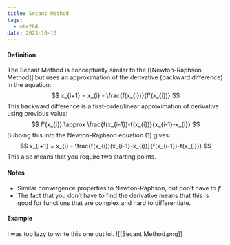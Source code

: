 ```yaml
---
title: Secant Method
tags:
  - mte204
date: 2023-10-10
---
```

#### Definition
The Secant Method is conceptually similar to the [[Newton-Raphson Method]] but uses an approximation of the derivative (backward difference) in the equation:
$$
x_{i+1} = x_{i} - \frac{f(x_{i})}{f'(x_{i})}
$$
This backward difference is a first-order/linear approximation of derivative using previous value:
$$
f'(x_{i}) \approx \frac{f(x_{i-1})-f(x_{i})}{x_{i-1}-x_{i}}
$$
Subbing this into the Newton-Raphson equation (1) gives:
$$
x_{i+1} = x_{i} - \frac{f(x_{i})(x_{i-1}-x_{i})}{f(x_{i-1})-f(x_{i})}
$$
This also means that you require two starting points.

#### Notes
- Similar convergence properties to Newton-Raphson, but don’t have to $f'$.
- The fact that you don’t have to find the derivative means that this is good for functions that are complex and hard to differentiate.
#### Example
I was too lazy to write this one out lol.
![[Secant Method.png]]
 